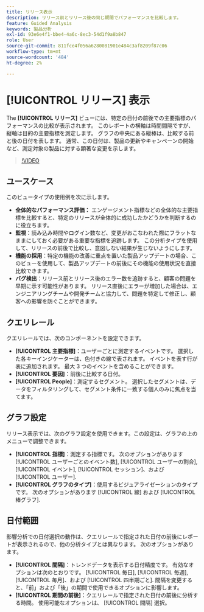 ```yaml
---
title: リリース表示
description: リリース前とリリース後の同じ期間でパフォーマンスを比較します。
feature: Guided Analysis
keywords: 製品分析
exl-id: 93e6e4f1-bbe4-4a6c-8ec3-54d1f9a8b847
role: User
source-git-commit: 811fce4f056a6280081901e484c3af8209f87c06
workflow-type: tm+mt
source-wordcount: '484'
ht-degree: 2%

---
```


# [!UICONTROL リリース] 表示

The **[!UICONTROL リリース]** ビューには、特定の日付の前後での主要指標のパフォーマンスの比較が表示されます。 このレポートの横軸は時間間隔ですが、縦軸は目的の主要指標を測定します。 グラフの中央にある縦棒は、比較する前と後の日付を表します。 通常、この日付は、製品の更新やキャンペーンの開始など、測定対象の製品に対する顕著な変更を示します。

>[!VIDEO](https://video.tv.adobe.com/v/3421665/?learn=on)

## ユースケース

このビュータイプの使用例を次に示します。

* **全体的なパフォーマンス評価：** エンゲージメント指標などの全体的な主要指標を比較すると、特定のリリースが全体的に成功したかどうかを判断するのに役立ちます。
* **監視**：読み込み時間やログイン数など、変更がおこなわれた際にフラットなままにしておく必要がある重要な指標を追跡します。 この分析タイプを使用して、リリースの前後で比較し、意図しない結果が生じないようにします。
* **機能の採用**：特定の機能の改善に重点を置いた製品アップデートの場合、このビューを使用して、製品アップデートの前後にその機能の使用状況を直接比較できます。
* **バグ検出**：リリース前とリリース後のエラー数を追跡すると、顧客の問題を早期に示す可能性があります。 リリース直後にエラーが増加した場合は、エンジニアリングチームや開発チームと協力して、問題を特定して修正し、顧客への影響を防ぐことができます。

## クエリレール

クエリレールでは、次のコンポーネントを設定できます。

* **[!UICONTROL 主要指標]**：ユーザーごとに測定するイベントです。 選択した各キーインジケーターは、色付きの線で表されます。 イベントを表す行が表に追加されます。 最大 3 つのイベントを含めることができます。
* **[!UICONTROL 要因]**：前後に比較する日付。
* **[!UICONTROL People]**：測定するセグメント。 選択したセグメントは、データをフィルタリングして、セグメント条件に一致する個人のみに焦点を当てます。

## グラフ設定

リリース表示では、次のグラフ設定を使用できます。この設定は、グラフの上のメニューで調整できます。

* **[!UICONTROL 指標]**：測定する指標です。 次のオプションがあります [!UICONTROL ユーザーごとのイベント数], [!UICONTROL ユーザーの割合], [!UICONTROL イベント], [!UICONTROL セッション]、および [!UICONTROL ユーザー].
* **[!UICONTROL グラフのタイプ]**：使用するビジュアライゼーションのタイプです。 次のオプションがあります [!UICONTROL 線] および [!UICONTROL 棒グラフ].

## 日付範囲

影響分析での日付選択の動作は、クエリレールで指定された日付の前後にレポートが表示されるので、他の分析タイプとは異なります。 次のオプションがあります。

* **[!UICONTROL 間隔]**：トレンドデータを表示する日付精度です。 有効なオプションは次のとおりです。 [!UICONTROL 毎日], [!UICONTROL 毎週], [!UICONTROL 毎月]、および [!UICONTROL 四半期ごと]. 間隔を変更すると、「前」および「後」の期間で使用できるオプションに影響します。
* **[!UICONTROL 期間の前後]**：クエリレールで指定された日付の前後に分析する時間。 使用可能なオプションは、 [!UICONTROL 間隔] 選択。
